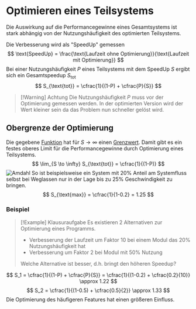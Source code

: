 # Optimieren eines Teilsystems
Die Auswirkung auf die Performancegewinne eines Gesamtsystems ist stark abhängig von der Nutzungshäufigkeit des optimierten Teilsystems.

Die Verbesserung wird als "SpeedUp" gemessen
$$
\text{SpeedUp} = \frac{\text{Laufzeit ohne Optimierung}}{\text{Laufzeit mit Optimierung}}
$$
Bei einer Nutzungshäufigkeit $P$ eines Teilsystems mit dem SpeedUp $S$ ergibt sich ein Gesamtspeedup $S_{\text{tot}}$
$$
S_{\text{tot}} = \cfrac{1}{(1-P) + \cfrac{P}{S}}
$$
> [!Warning] Achtung
> Die Nutzungshäufigkeit $P$ muss vor der Optimierung gemessen werden. In der optimierten Version wird der Wert kleiner sein da das Problem nun schneller gelöst wird.

## Obergrenze der Optimierung
Die gegebene [Funktion](#Optimieren%20eines%20Teilsystems) hat für $S \to \infty$ einen [Grenzwert](Funktionen.md#Grenzwert). Damit gibt es ein festes oberes Limit für die Performancegewinne durch Optimierung eines Teilsystems.
$$
\lim_{S \to \infty} S_{\text{tot}} = \cfrac{1}{(1-P)}
$$
![Amdahl](Amdahl.png)
So ist beispielsweise ein System mit $20 \%$ Anteil am Systemfluss selbst bei Weglassen nur in der Lage bis zu $25\%$ Geschwindigkeit zu bringen.
$$
S_{\text{max}} = \cfrac{1}{1-0.2} = 1.25
$$
### Beispiel

> [!Example] Klausuraufgabe
> Es existieren 2 Alternativen zur Optimierung eines Programms.
> - Verbesserung der Laufzeit um Faktor $10$ bei einem Modul das $20\%$ Nutzungshäufigkeit hat
> - Verbesserung um Faktor $2$ bei Modul mit $50\%$ Nutzung
> 
> Welche Alternative ist besser, d.h. bringt den höheren Speedup?

$$
S_1 = \cfrac{1}{(1-P) + \cfrac{P}{S}} = \cfrac{1}{(1-0.2) + \cfrac{0.2}{10}} \approx 1.22
$$
$$
S_2 = \cfrac{1}{(1-0.5) + \cfrac{0.5}{2}} \approx 1.33
$$
Die Optimierung des häufigeren Features hat einen größeren Einfluss.